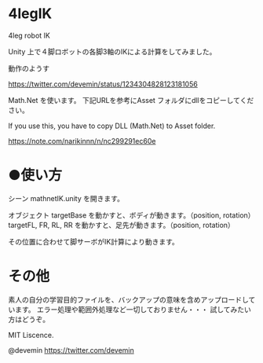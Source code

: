# 4legIK
4leg robot IK

Unity 上で４脚ロボットの各脚3軸のIKによる計算をしてみました。

動作のようす

https://twitter.com/devemin/status/1234304828123181056

Math.Net を使います。
下記URLを参考にAsset フォルダにdllをコピーしてください。



If you use this, you have to copy DLL (Math.Net) to Asset folder.

https://note.com/narikinnn/n/nc299291ec60e


# ●使い方
シーン mathnetIK.unity を開きます。

オブジェクト
targetBase を動かすと、ボディが動きます。（position, rotation）
targetFL, FR, RL, RR を動かすと、足先が動きます。（position, rotation）

その位置に合わせて脚サーボがIK計算により動きます。

# その他
素人の自分の学習目的ファイルを、バックアップの意味を含めアップロードしています。
エラー処理や範囲外処理など一切しておりません・・・
試してみたい方はどうぞ。



MIT Liscence.


@devemin
https://twitter.com/devemin
